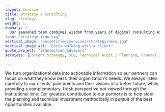 ```yaml
---
layout: service
title: Strategy / Consulting
slug: strategy
weight: 1
summary: |
  Our seasoned team combines wisdom from years of digital consulting experience with an exuberance to leave no stone unturned in exploring the best solutions for our partners.
icon: "strategy-icon.svg"
vertical_image: "/assets/img/services/strategy-hero.jpg"
vertical_image_alt: "Chris walking with a client"
quote_project: "transaction_advisors"
services: [Content Strategy, SEO, Technical Audit / Planning, Channel Identification, Competitive Analysis, Analytics Insights, Information Architecture, User Journey Mapping, Brand Assessment, Digital Marketing, Campaign Planning  ]

---
```


We turn organizational data into actionable information so our partners can focus on what they know best: their organization's needs. We always listen carefully to our clients' pain points and their visions of a better future, while providing a complementary, fresh perspective _not_ viewed through the institutional lens. Our greatest contribution to our partners is to help steer the planning and technical investment methodically in pursuit of the best opportunities available.
